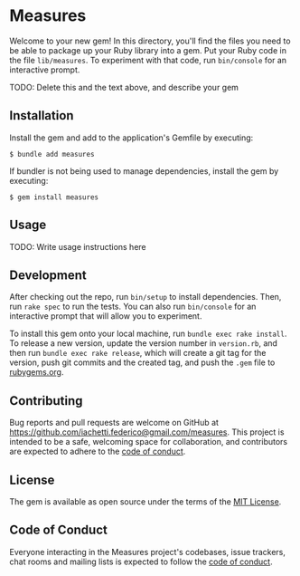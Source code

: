 # Measures

Welcome to your new gem! In this directory, you'll find the files you need to be able to package up your Ruby library into a gem. Put your Ruby code in the file `lib/measures`. To experiment with that code, run `bin/console` for an interactive prompt.

TODO: Delete this and the text above, and describe your gem

## Installation

Install the gem and add to the application's Gemfile by executing:

    $ bundle add measures

If bundler is not being used to manage dependencies, install the gem by executing:

    $ gem install measures

## Usage

TODO: Write usage instructions here

## Development

After checking out the repo, run `bin/setup` to install dependencies. Then, run `rake spec` to run the tests. You can also run `bin/console` for an interactive prompt that will allow you to experiment.

To install this gem onto your local machine, run `bundle exec rake install`. To release a new version, update the version number in `version.rb`, and then run `bundle exec rake release`, which will create a git tag for the version, push git commits and the created tag, and push the `.gem` file to [rubygems.org](https://rubygems.org).

## Contributing

Bug reports and pull requests are welcome on GitHub at https://github.com/iachetti.federico@gmail.com/measures. This project is intended to be a safe, welcoming space for collaboration, and contributors are expected to adhere to the [code of conduct](https://github.com/iachetti.federico@gmail.com/measures/blob/main/CODE_OF_CONDUCT.md).

## License

The gem is available as open source under the terms of the [MIT License](https://opensource.org/licenses/MIT).

## Code of Conduct

Everyone interacting in the Measures project's codebases, issue trackers, chat rooms and mailing lists is expected to follow the [code of conduct](https://github.com/iachetti.federico@gmail.com/measures/blob/main/CODE_OF_CONDUCT.md).
